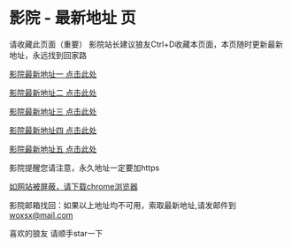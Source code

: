 # 影院 - 最新地址 页

请收藏此页面（重要）
影院站长建议狼友Ctrl+D收藏本页面，本页随时更新最新地址，永远找到回家路

[影院最新地址一 点击此处](https://5apnzk.top/) 

[影院最新地址二 点击此处](https://5cbpqt.top/) 

[影院最新地址三 点击此处](https://5zcbec.top/) 

[影院最新地址四 点击此处](https://5cbpqt.top/) 

[影院最新地址五 点击此处](https://5apnzk.top/) 

影院提醒您请注意，永久地址一定要加https

[如网站被屏蔽，请下载chrome浏览器](https://8xe23.com/chrome_93.0.4577.82.apk) 

影院邮箱找回：如果以上地址均不可用，索取最新地址,请发邮件到 woxsx@mail.com

喜欢的狼友 请顺手star一下

